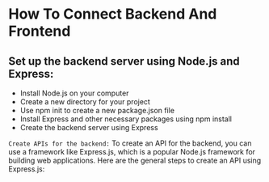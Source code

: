 # How To Connect Backend And Frontend
## Set up the backend server using Node.js and Express:
<ul>
<li>Install Node.js on your computer</li>
<li>Create a new directory for your project</li>
<li>Use npm init to create a new package.json file</li>
<li>Install Express and other necessary packages using npm install</li>
<li>Create the backend server using Express</li>
</ul>

```Create APIs for the backend:```
To create an API for the backend, you can use a framework like Express.js, which is a popular Node.js framework for building web applications. Here are the general steps to create an API using Express.js:
